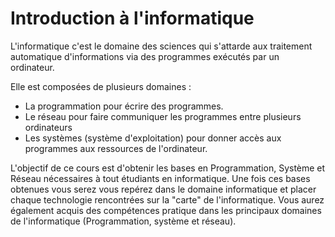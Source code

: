 # Introduction à l'informatique

L'informatique c'est le domaine des sciences qui s'attarde aux traitement automatique d'informations via des programmes exécutés par un ordinateur.

Elle est composées de plusieurs domaines :
- La programmation pour écrire des programmes.
- Le réseau pour faire communiquer les programmes entre plusieurs ordinateurs
- Les systèmes (système d'exploitation) pour donner accès aux programmes aux ressources de l'ordinateur.

L'objectif de ce cours est d'obtenir les bases en Programmation, Système et Réseau nécessaires à tout étudiants en informatique. Une fois ces bases obtenues vous serez vous repérez dans le domaine informatique et placer chaque technologie rencontrées sur la "carte" de l'informatique. Vous aurez également acquis des compétences pratique dans les principaux domaines de l'informatique (Programmation, système et réseau).


